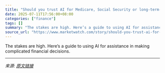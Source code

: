 ```yaml
---
title: "Should you trust AI for Medicare, Social Security or long-term-care advice?"
date: 2025-07-11T17:56:00+08:00
categories: ["finance"]
tags: []
summary: "The stakes are high. Here’s a guide to using AI for assistance in making complicated financial decisions."
source_url: "https://www.marketwatch.com/story/should-you-trust-ai-for-medicare-social-security-or-long-term-care-advice-064183a8?mod=mw_rss_topstories"
---
```


The stakes are high. Here’s a guide to using AI for assistance in making complicated financial decisions.

---

*来源: [原文链接](https://www.marketwatch.com/story/should-you-trust-ai-for-medicare-social-security-or-long-term-care-advice-064183a8?mod=mw_rss_topstories)*
